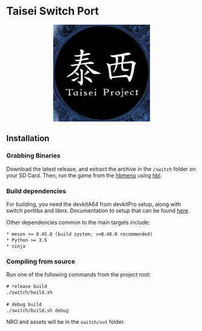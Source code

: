 Taisei Switch Port
==================

<p align="center"><img src="icon.jpg"></p>

## Installation

### Grabbing Binaries

Download the latest release,
and extract the archive in the `/switch` folder on your SD Card. 
Then, run the game from the [hbmenu](https://github.com/switchbrew/nx-hbmenu)
using [hbl](https://github.com/switchbrew/nx-hbloader).

### Build dependencies

For building, you need the devkitA64 from devkitPro setup, along with switch portlibs and libnx. 
Documentation to setup that can be found [here](https://switchbrew.org/wiki/Setting_up_Development_Environment).

Other dependencies common to the main targets include:

    * meson >= 0.45.0 (build system; >=0.48.0 recommended)
    * Python >= 3.5
    * ninja

### Compiling from source

Run one of the following commands from the project root:

```
# release build
./switch/build.sh

# debug build
./switch/build.sh debug
```

NRO and assets will be in the `switch/out` folder.